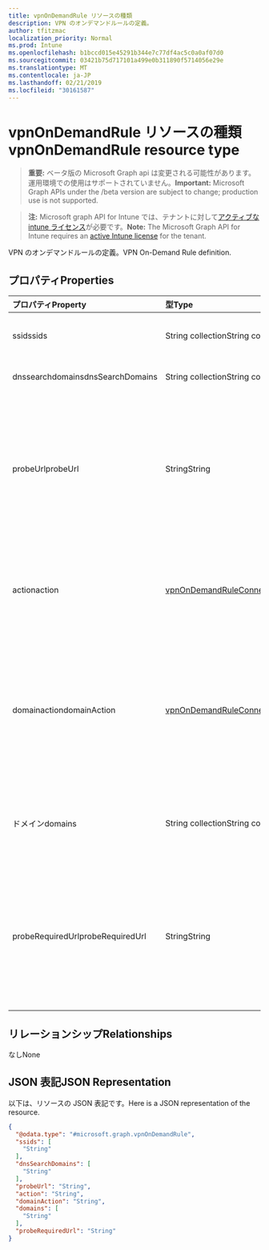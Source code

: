 ```yaml
---
title: vpnOnDemandRule リソースの種類
description: VPN のオンデマンドルールの定義。
author: tfitzmac
localization_priority: Normal
ms.prod: Intune
ms.openlocfilehash: b1bccd015e45291b344e7c77df4ac5c0a0af07d0
ms.sourcegitcommit: 03421b75d717101a499e0b311890f5714056e29e
ms.translationtype: MT
ms.contentlocale: ja-JP
ms.lasthandoff: 02/21/2019
ms.locfileid: "30161587"
---
```

# <a name="vpnondemandrule-resource-type"></a><span data-ttu-id="2501a-103">vpnOnDemandRule リソースの種類</span><span class="sxs-lookup"><span data-stu-id="2501a-103">vpnOnDemandRule resource type</span></span>

> <span data-ttu-id="2501a-104">**重要:** ベータ版の Microsoft Graph api は変更される可能性があります。運用環境での使用はサポートされていません。</span><span class="sxs-lookup"><span data-stu-id="2501a-104">**Important:** Microsoft Graph APIs under the /beta version are subject to change; production use is not supported.</span></span>

> <span data-ttu-id="2501a-105">**注:** Microsoft graph API for Intune では、テナントに対して[アクティブな intune ライセンス](https://go.microsoft.com/fwlink/?linkid=839381)が必要です。</span><span class="sxs-lookup"><span data-stu-id="2501a-105">**Note:** The Microsoft Graph API for Intune requires an [active Intune license](https://go.microsoft.com/fwlink/?linkid=839381) for the tenant.</span></span>

<span data-ttu-id="2501a-106">VPN のオンデマンドルールの定義。</span><span class="sxs-lookup"><span data-stu-id="2501a-106">VPN On-Demand Rule definition.</span></span>

## <a name="properties"></a><span data-ttu-id="2501a-107">プロパティ</span><span class="sxs-lookup"><span data-stu-id="2501a-107">Properties</span></span>
|<span data-ttu-id="2501a-108">プロパティ</span><span class="sxs-lookup"><span data-stu-id="2501a-108">Property</span></span>|<span data-ttu-id="2501a-109">型</span><span class="sxs-lookup"><span data-stu-id="2501a-109">Type</span></span>|<span data-ttu-id="2501a-110">説明</span><span class="sxs-lookup"><span data-stu-id="2501a-110">Description</span></span>|
|:---|:---|:---|
|<span data-ttu-id="2501a-111">ssid</span><span class="sxs-lookup"><span data-stu-id="2501a-111">ssids</span></span>|<span data-ttu-id="2501a-112">String collection</span><span class="sxs-lookup"><span data-stu-id="2501a-112">String collection</span></span>|<span data-ttu-id="2501a-113">ネットワークサービスセット識別子 (ssid)。</span><span class="sxs-lookup"><span data-stu-id="2501a-113">Network Service Set Identifiers (SSIDs).</span></span>|
|<span data-ttu-id="2501a-114">dnssearchdomains</span><span class="sxs-lookup"><span data-stu-id="2501a-114">dnsSearchDomains</span></span>|<span data-ttu-id="2501a-115">String collection</span><span class="sxs-lookup"><span data-stu-id="2501a-115">String collection</span></span>|<span data-ttu-id="2501a-116">DNS 検索ドメイン。</span><span class="sxs-lookup"><span data-stu-id="2501a-116">DNS Search Domains.</span></span>|
|<span data-ttu-id="2501a-117">probeUrl</span><span class="sxs-lookup"><span data-stu-id="2501a-117">probeUrl</span></span>|<span data-ttu-id="2501a-118">String</span><span class="sxs-lookup"><span data-stu-id="2501a-118">String</span></span>|<span data-ttu-id="2501a-119">プローブする URL。</span><span class="sxs-lookup"><span data-stu-id="2501a-119">A URL to probe.</span></span> <span data-ttu-id="2501a-120">リダイレクトされていない (200 HTTP 状態コードを返す) この URL が正常に取得された場合、このルールは一致します。</span><span class="sxs-lookup"><span data-stu-id="2501a-120">If this URL is successfully fetched (returning a 200 HTTP status code) without redirection, this rule matches.</span></span>|
|<span data-ttu-id="2501a-121">action</span><span class="sxs-lookup"><span data-stu-id="2501a-121">action</span></span>|[<span data-ttu-id="2501a-122">vpnOnDemandRuleConnectionAction</span><span class="sxs-lookup"><span data-stu-id="2501a-122">vpnOnDemandRuleConnectionAction</span></span>](../resources/intune-deviceconfig-vpnondemandruleconnectionaction.md)|<span data-ttu-id="2501a-123">Action.</span><span class="sxs-lookup"><span data-stu-id="2501a-123">Action.</span></span> <span data-ttu-id="2501a-124">使用可能な値は、`connect`、`evaluateConnection`、`ignore`、`disconnect` です。</span><span class="sxs-lookup"><span data-stu-id="2501a-124">Possible values are: `connect`, `evaluateConnection`, `ignore`, `disconnect`.</span></span>|
|<span data-ttu-id="2501a-125">domainaction</span><span class="sxs-lookup"><span data-stu-id="2501a-125">domainAction</span></span>|[<span data-ttu-id="2501a-126">vpnOnDemandRuleConnectionDomainAction</span><span class="sxs-lookup"><span data-stu-id="2501a-126">vpnOnDemandRuleConnectionDomainAction</span></span>](../resources/intune-deviceconfig-vpnondemandruleconnectiondomainaction.md)|<span data-ttu-id="2501a-127">ドメインアクション (アクションが接続を評価する場合にのみ該当)。</span><span class="sxs-lookup"><span data-stu-id="2501a-127">Domain Action (Only applicable when Action is evaluate connection).</span></span> <span data-ttu-id="2501a-128">使用可能な値は、`connectIfNeeded`、`neverConnect` です。</span><span class="sxs-lookup"><span data-stu-id="2501a-128">Possible values are: `connectIfNeeded`, `neverConnect`.</span></span>|
|<span data-ttu-id="2501a-129">ドメイン</span><span class="sxs-lookup"><span data-stu-id="2501a-129">domains</span></span>|<span data-ttu-id="2501a-130">String collection</span><span class="sxs-lookup"><span data-stu-id="2501a-130">String collection</span></span>|<span data-ttu-id="2501a-131">ドメイン (アクションが接続を評価する場合にのみ該当)。</span><span class="sxs-lookup"><span data-stu-id="2501a-131">Domains (Only applicable when Action is evaluate connection).</span></span>|
|<span data-ttu-id="2501a-132">probeRequiredUrl</span><span class="sxs-lookup"><span data-stu-id="2501a-132">probeRequiredUrl</span></span>|<span data-ttu-id="2501a-133">String</span><span class="sxs-lookup"><span data-stu-id="2501a-133">String</span></span>|<span data-ttu-id="2501a-134">必要な Url をプローブします (アクションが接続を評価する場合にのみ適用され、必要に応じて、domainaction が connect である)。</span><span class="sxs-lookup"><span data-stu-id="2501a-134">Probe Required Url (Only applicable when Action is evaluate connection and DomainAction is connect if needed).</span></span>|

## <a name="relationships"></a><span data-ttu-id="2501a-135">リレーションシップ</span><span class="sxs-lookup"><span data-stu-id="2501a-135">Relationships</span></span>
<span data-ttu-id="2501a-136">なし</span><span class="sxs-lookup"><span data-stu-id="2501a-136">None</span></span>

## <a name="json-representation"></a><span data-ttu-id="2501a-137">JSON 表記</span><span class="sxs-lookup"><span data-stu-id="2501a-137">JSON Representation</span></span>
<span data-ttu-id="2501a-138">以下は、リソースの JSON 表記です。</span><span class="sxs-lookup"><span data-stu-id="2501a-138">Here is a JSON representation of the resource.</span></span>
<!-- {
  "blockType": "resource",
  "@odata.type": "microsoft.graph.vpnOnDemandRule"
}
-->
``` json
{
  "@odata.type": "#microsoft.graph.vpnOnDemandRule",
  "ssids": [
    "String"
  ],
  "dnsSearchDomains": [
    "String"
  ],
  "probeUrl": "String",
  "action": "String",
  "domainAction": "String",
  "domains": [
    "String"
  ],
  "probeRequiredUrl": "String"
}
```





